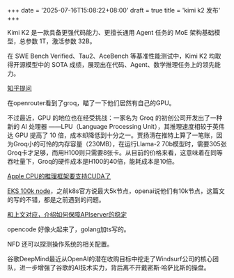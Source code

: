 +++
date = '2025-07-16T15:08:22+08:00'
draft = true
title = 'kimi k2 发布'
+++

Kimi K2 是一款具备更强代码能力、更擅长通用 Agent 任务的 MoE 架构基础模型，总参数 1T，激活参数 32B。

在 SWE Bench Verified、Tau2、AceBench 等基准性能测试中，Kimi K2 均取得开源模型中的 SOTA 成绩，展现出在代码、Agent、数学推理任务上的领先能力。

[知乎提问](https://www.zhihu.com/question/1927140506573435010)


在openrouter看到了groq，瞄了一下他们居然有自己的GPU。

不过最近，GPU 的地位也在经受挑战：一家名为 Groq 的初创公司开发出了一种新的 AI 处理器 ——LPU（Language Processing Unit），其推理速度相较于英伟达 GPU 提高了 10 倍，成本却降低到十分之一。贾扬清在推特上算了一笔账，因为Groq小的可怜的内存容量（230MB），在运行Llama-2 70b模型时，需要305张Groq卡才足够，而用H100则只需要8张卡。从目前的价格来看，这意味着在同等吞吐量下，Groq的硬件成本是H100的40倍，能耗成本是10倍。

[Apple CPU的推理框架要支持CUDA了](https://github.com/ml-explore/mlx/pull/1983)

[EKS 100k node](https://aws.amazon.com/cn/blogs/containers/under-the-hood-amazon-eks-ultra-scale-clusters/)，之前k8s官方说最大5k节点，openai说他们有10k节点，这篇文的写的不错，都是之前遇到的问题。

[和上文对应，介绍如何保障APIserver的稳定](https://ahmet.im/blog/kubernetes-list-performance/)

opencode 好像火起来了，golang加ts写的。

NFD 还可以探测操作系统的相关配置。

谷歌DeepMind最近从OpenAI的潜在收购目标中挖走了Windsurf公司的核心团队，进一步增强了谷歌的AI技术实力，背后离不开戴密斯·哈萨比斯的操盘。
